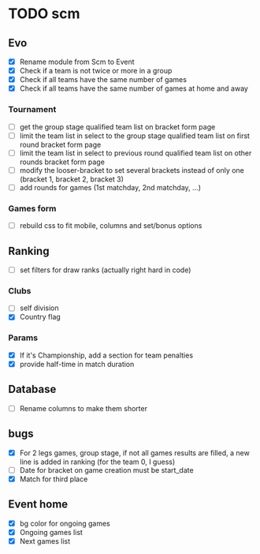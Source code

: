# TODO scm
## Evo
- [X] Rename module from Scm to Event
- [X] Check if a team is not twice or more in a group
- [X] Check if all teams have the same number of games
- [X] Check if all teams have the same number of games at home and away
### Tournament
- [ ] get the group stage qualified team list on bracket form page
- [ ] limit the team list in select to the group stage qualified team list on first round bracket form page
- [ ] limit the team list in select to previous round qualified team list on other rounds bracket form page
- [ ] modify the looser-bracket to set several brackets instead of only one (bracket 1, bracket 2, bracket 3)
- [ ] add rounds for games (1st matchday, 2nd matchday, ...)
### Games form
- [ ] rebuild css to fit mobile, columns and set/bonus options
## Ranking
- [ ] set filters for draw ranks (actually right hard in code)
### Clubs
- [ ] self division
- [X] Country flag
### Params
- [X] If it's Championship, add a section for team penalties
- [X] provide half-time in match duration
## Database
- [ ] Rename columns to make them shorter

## bugs
- [X] For 2 legs games, group stage, if not all games results are filled, a new line is added in ranking (for the team 0, I guess)
- [ ] Date for bracket on game creation must be start_date
- [X] Match for third place
## Event home
- [X] bg color for ongoing games
- [X] Ongoing games list
- [X] Next games list
